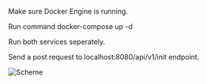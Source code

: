 Make sure Docker Engine is running.

Run command docker-compose up -d

Run both services seperately.

Send a post request to localhost:8080/api/v1/init endpoint.

![Scheme](assets/images/demo.gif)